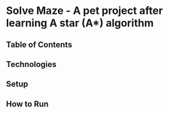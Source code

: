 # Solve Maze - A pet project after learning A star (A*) algorithm

## Table of Contents

## Technologies

## Setup

## How to Run
